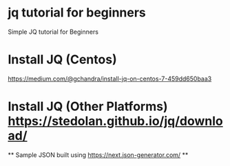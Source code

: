 # jq tutorial for beginners

Simple JQ tutorial for Beginners

# Install JQ (Centos)

https://medium.com/@gchandra/install-jq-on-centos-7-459dd650baa3

# Install JQ (Other Platforms) https://stedolan.github.io/jq/download/


** Sample JSON built using https://next.json-generator.com/ ** 
